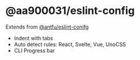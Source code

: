 # @aa900031/eslint-config

Extends from [@antfu/eslint-conifg](https://github.com/antfu/eslint-config)

- Indent with tabs
- Auto detect rules: React, Svelte, Vue, UnoCSS
- CLI Progress bar
